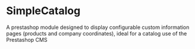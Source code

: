 # SimpleCatalog
A prestashop module designed to display configurable custom information pages (products and company coordinates), ideal for a catalog use of the Prestashop CMS
